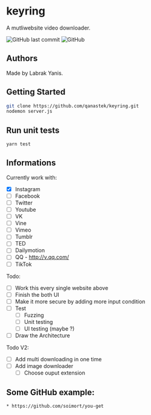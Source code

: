 # keyring
A mutliwebsite video downloader.

![GitHub last commit](https://img.shields.io/github/last-commit/qanastek/keyring.svg?style=flat-square)
![GitHub](https://img.shields.io/github/license/qanastek/keyring.svg?style=flat-square)

## Authors

Made by Labrak Yanis.

## Getting Started

```bash
git clone https://github.com/qanastek/keyring.git
nodemon server.js
```

## Run unit tests

```bash
yarn test
```

## Informations

Currently work with:
- [x] Instagram
- [ ] Facebook
- [ ] Twitter
- [ ] Youtube
- [ ] VK
- [ ] Vine
- [ ] Vimeo
- [ ] Tumblr
- [ ] TED
- [ ] Dailymotion
- [ ] QQ - http://v.qq.com/
- [ ] TikTok

Todo:
- [ ] Work this every single website above
- [ ] Finish the both UI
- [ ] Make it more secure by adding more input condition
- [ ] Test
	- [ ] Fuzzing
	- [ ] Unit testing
	- [ ] UI testing (maybe ?)
- [ ] Draw the Architecture

Todo V2:
- [ ] Add multi downloading in one time
- [ ] Add image downloader
	- [ ] Choose ouput extension

## Some GitHub example:

	* https://github.com/soimort/you-get